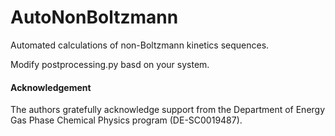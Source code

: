 # AutoNonBoltzmann
Automated calculations of non-Boltzmann kinetics sequences.

Modify postprocessing.py basd on your system.


#### Acknowledgement
The authors gratefully acknowledge support from the Department of Energy Gas Phase Chemical Physics program (DE-SC0019487).
